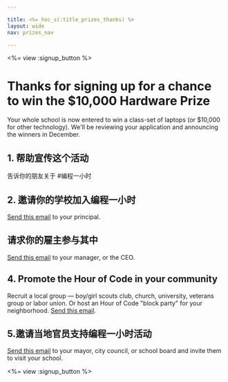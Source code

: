 ```yaml
---

title: <%= hoc_s(:title_prizes_thanks) %>
layout: wide
nav: prizes_nav

---
```


<%= view :signup_button %>

# Thanks for signing up for a chance to win the $10,000 Hardware Prize

Your whole school is now entered to win a class-set of laptops (or $10,000 for other technology). We'll be reviewing your application and announcing the winners in December.

## 1. 帮助宣传这个活动

告诉你的朋友关于 #编程一小时

## 2. 邀请你的学校加入编程一小时

[Send this email](<%= resolve_url('/promote/resources#email') %>) to your principal.

## 请求你的雇主参与其中

[Send this email](<%= resolve_url('/promote/resources#email') %>) to your manager, or the CEO.

## 4. Promote the Hour of Code in your community

Recruit a local group — boy/girl scouts club, church, university, veterans group or labor union. Or host an Hour of Code "block party" for your neighborhood. [Send this email](<%= resolve_url('/promote/resources#email') %>).

## 5.邀请当地官员支持编程一小时活动

[Send this email](<%= resolve_url('/promote/resources#politicians') %>) to your mayor, city council, or school board and invite them to visit your school.

<%= view :signup_button %>